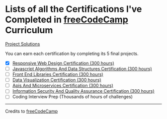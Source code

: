 # Lists of all the Certifications I've Completed in [freeCodeCamp](https://www.freecodecamp.org/) Curriculum

[Project Solutions](https://github.com/genesisgabiola/fcc-curriculum)

You can earn each certification by completing its 5 final projects.

- [x] [Responsive Web Design Certification (300 hours)](https://www.freecodecamp.org/certification/genesisgabiola/responsive-web-design)
- [ ] [Javascript Algorithms And Data Structures Certification (300 hours)](https://www.freecodecamp.org/certification/genesisgabiola/javascript-algorithms-and-data-structures)
- [ ] [Front End Libraries Certification (300 hours)](https://www.freecodecamp.org/certification/genesisgabiola/front-end-libraries)
- [ ] [Data Visualization Certification (300 hours)](https://www.freecodecamp.org/certification/genesisgabiola/data-visualization)
- [ ] [Apis And Microservices Certification (300 hours)](https://www.freecodecamp.org/certification/genesisgabiola/apis-and-microservices)
- [ ] [Information Security And Quality Assurance Certification (300 hours)](https://www.freecodecamp.org/certification/genesisgabiola/information-security-and-quality-assurance)
- [ ] Coding Interview Prep (Thousands of hours of challenges)

---

Credits to [freeCodeCamp](https://www.freecodecamp.org/)
